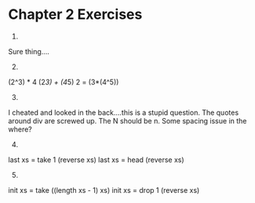 # Chapter 2 Exercises

1.

Sure thing....

2.

(2^3) * 4
(2*3) + (4*5)
2 = (3*(4^5))

3.

I cheated and looked in the back....this is a stupid question.
The quotes around div are screwed up.
The N should be n.
Some spacing issue in the where?

4.

last xs = take 1 (reverse xs)
last xs = head (reverse xs)

5.

init xs = take ((length xs - 1) xs)
init xs = drop 1 (reverse xs)
